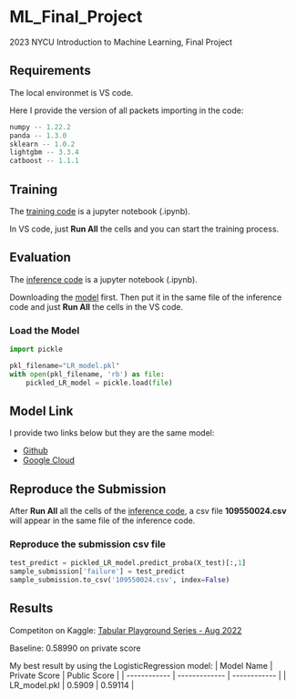 # ML_Final_Project
2023 NYCU Introduction to Machine Learning, Final Project

## Requirements 

The local environmet is VS code.

Here I provide the version of all packets importing in the code:
```python
numpy -- 1.22.2
panda -- 1.3.0
sklearn -- 1.0.2
lightgbm -- 3.3.4
catboost -- 1.1.1
```
    
## Training

The [training code](https://github.com/Belle-Liao/ML_Final_Project/blob/main/109550024_Final_train.ipynb) is a jupyter notebook (.ipynb). 

In VS code, just **Run All** the cells and you can start the training process.

## Evaluation

The [inference code](https://github.com/Belle-Liao/ML_Final_Project/blob/main/109550024_Final_inference.ipynb) is a jupyter notebook (.ipynb). 

Downloading the [model](https://github.com/Belle-Liao/ML_Final_Project/blob/main/LR_model.pkl) first. Then put it in the same file of the inference code and just **Run All** the cells in the VS code.

### Load the Model
```python
import pickle

pkl_filename="LR_model.pkl"
with open(pkl_filename, 'rb') as file:
    pickled_LR_model = pickle.load(file)
```

## Model Link

I provide two links below but they are the same model:
* [Github](https://github.com/Belle-Liao/ML_Final_Project/blob/main/LR_model.pkl)
* [Google Cloud](https://drive.google.com/drive/u/0/folders/12v9viRiIVK6zNRVC9tQmDNxmddY96csd)

## Reproduce the Submission

After **Run All** all the cells of the [inference code](https://github.com/Belle-Liao/ML_Final_Project/blob/main/109550024_Final_inference.ipynb), a csv file **109550024.csv** will appear in the same file of the inference code.


### Reproduce the submission csv file
```python
test_predict = pickled_LR_model.predict_proba(X_test)[:,1]
sample_submission['failure'] = test_predict
sample_submission.to_csv('109550024.csv', index=False)
```

## Results

Competiton on Kaggle: [Tabular Playground Series - Aug 2022](https://www.kaggle.com/competitions/tabular-playground-series-aug-2022/overview)

Baseline: 0.58990 on private score

My best result by using the LogisticRegression model:
| Model Name   | Private Score | Public Score |
| ------------ | ------------- | ------------ |
| LR_model.pkl | 0.5909        | 0.59114      |

